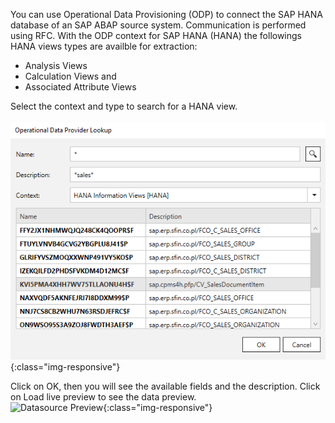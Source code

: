 You can use Operational Data Provisioning (ODP) to connect the SAP HANA database of an SAP ABAP source system. 
Communication is performed using RFC. 
With the ODP context for SAP HANA (HANA) the followings HANA views types are availble for extraction: 
- Analysis Views
- Calculation Views and 
- Associated Attribute Views 

Select the context and type to search for a HANA view. </br>
</br>
![Datasource Sales Document Item Data (2LIS_11_VAITM)](/img/content/odp/odp-component-hanaview-salesdocumentitem-01.png){:class="img-responsive"}

Click on OK, then you will see the available fields and the description. Click on Load live preview to see the data preview.
</br>
![Datasource Preview](/img/content/odp-component-hanaview-salesdocumentitem-02-preview.png){:class="img-responsive"}
